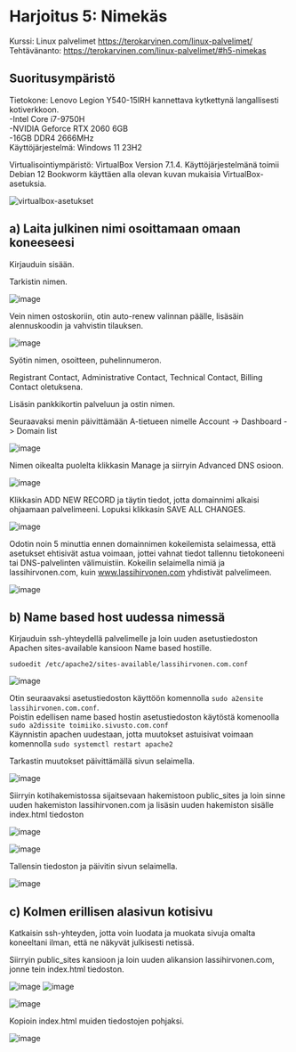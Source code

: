# Harjoitus 5: Nimekäs
Kurssi: Linux palvelimet https://terokarvinen.com/linux-palvelimet/ \
Tehtävänanto: https://terokarvinen.com/linux-palvelimet/#h5-nimekas

## Suoritusympäristö
Tietokone: Lenovo Legion Y540-15IRH kannettava kytkettynä langallisesti kotiverkkoon.\
-Intel Core i7-9750H\
-NVIDIA Geforce RTX 2060 6GB\
-16GB DDR4 2666MHz\
Käyttöjärjestelmä: Windows 11 23H2

Virtualisointiympäristö: VirtualBox Version 7.1.4. Käyttöjärjestelmänä toimii Debian 12 Bookworm käyttäen alla olevan kuvan mukaisia VirtualBox-asetuksia.

![virtualbox-asetukset](https://github.com/user-attachments/assets/ad4b8cd8-9cd2-4ebd-b4f7-86d0b8e23aa1)

## a) Laita julkinen nimi osoittamaan omaan koneeseesi
Kirjauduin sisään.

Tarkistin nimen.

![image](https://github.com/user-attachments/assets/b9cac9f9-51d8-4798-85e8-256afdfd7e60)

Vein nimen ostoskoriin, otin auto-renew valinnan päälle, lisäsäin alennuskoodin ja vahvistin tilauksen.

![image](https://github.com/user-attachments/assets/e3db233c-8bcc-454b-bc79-4764dc250c16)

Syötin nimen, osoitteen, puhelinnumeron.

Registrant Contact, Administrative Contact, Technical Contact, Billing Contact oletuksena.

Lisäsin pankkikortin palveluun ja ostin nimen.

Seuraavaksi menin päivittämään A-tietueen nimelle Account -> Dashboard -> Domain list

![image](https://github.com/user-attachments/assets/abaf1ec4-7df7-489a-9cc9-d6832312d7fd)

Nimen oikealta puolelta klikkasin Manage ja siirryin Advanced DNS osioon.

![image](https://github.com/user-attachments/assets/66e74929-e9d1-48aa-a5e7-1dc1228c2a0c)

Klikkasin ADD NEW RECORD ja täytin tiedot, jotta domainnimi alkaisi ohjaamaan palvelimeeni. Lopuksi klikkasin SAVE ALL CHANGES.

![image](https://github.com/user-attachments/assets/3b962076-1c0c-40ce-86dc-e2faa831819d)

Odotin noin 5 minuttia ennen domainnimen kokeilemista selaimessa, että asetukset ehtisivät astua voimaan, jottei vahnat tiedot tallennu tietokoneeni tai DNS-palvelinten välimuistiin. Kokeilin selaimella nimiä ja lassihirvonen.com, kuin www.lassihirvonen.com yhdistivät palvelimeen.

![image](https://github.com/user-attachments/assets/cefd9d79-9ba1-4080-a880-b3f3ae54cef9)

## b) Name based host uudessa nimessä
Kirjauduin ssh-yhteydellä palvelimelle ja loin uuden asetustiedoston Apachen sites-available kansioon Name based hostille.

    sudoedit /etc/apache2/sites-available/lassihirvonen.com.conf
![image](https://github.com/user-attachments/assets/beb052cf-984d-4bd5-aa3d-4994503d37d0)

Otin seuraavaksi asetustiedoston käyttöön komennolla `sudo a2ensite lassihirvonen.com.conf`. \
Poistin edellisen name based hostin asetustiedoston käytöstä komenoolla `sudo a2dissite toimiiko.sivusto.com.conf` \
Käynnistin apachen uudestaan, jotta muutokset astuisivat voimaan komennolla `sudo systemctl restart apache2`

Tarkastin muutokset päivittämällä sivun selaimella.

![image](https://github.com/user-attachments/assets/0cdde749-c6f9-44aa-bc0e-e40a95be80d6)

Siirryin kotihakemistossa sijaitsevaan hakemistoon public_sites ja loin sinne uuden hakemiston lassihirvonen.com ja lisäsin uuden hakemiston sisälle index.html tiedoston

![image](https://github.com/user-attachments/assets/e7076464-472f-41e2-a7f7-9c0dcb8932e7)

![image](https://github.com/user-attachments/assets/184dcdbc-e60e-42b6-8567-1d524ecdb441)

Tallensin tiedoston ja päivitin sivun selaimella.

![image](https://github.com/user-attachments/assets/6b58a30c-551f-4a27-98f1-57150b9343a5)

## c) Kolmen erillisen alasivun kotisivu
Katkaisin ssh-yhteyden, jotta voin luodata ja muokata sivuja omalta koneeltani ilman, että ne näkyvät julkisesti netissä. 

Siirryin public_sites kansioon ja loin uuden alikansion lassihirvonen.com, jonne tein index.html tiedoston.

![image](https://github.com/user-attachments/assets/2d25e884-bb34-452c-b902-c9720509acb2)
![image](https://github.com/user-attachments/assets/6efa4fde-6db6-4292-ad62-1b8f612d1df8)

![image](https://github.com/user-attachments/assets/76f3372b-fcce-4361-b593-2d1a90e6530e)

Kopioin index.html muiden tiedostojen pohjaksi.

![image](https://github.com/user-attachments/assets/7872a57e-3b4d-4bc7-9ba3-93a8609e73be)



